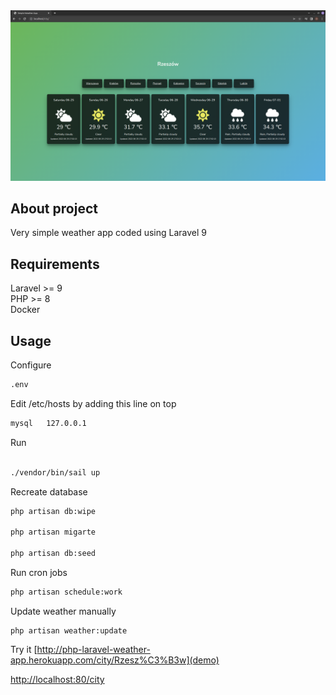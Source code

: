 
<img src="https://github.com/zeroche-dev/weather-app/blob/master/mockup/weather.png" width="1000px">

## About project

Very simple weather app coded using Laravel 9

## Requirements

Laravel >= 9  
PHP >= 8  
Docker

## Usage

Configure

```bash
.env
```


Edit /etc/hosts by adding this line on top

```bash
mysql   127.0.0.1 
```

Run 

```bash 

./vendor/bin/sail up

```

Recreate database

```bash
php artisan db:wipe

php artisan migarte

php artisan db:seed
```

Run cron jobs

```bash
php artisan schedule:work
```

Update weather manually

```
php artisan weather:update
```


Try it
[http://php-laravel-weather-app.herokuapp.com/city/Rzesz%C3%B3w](demo)

[http://localhost:80/city](http://localhost:80/city)



